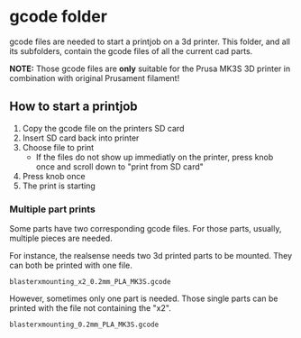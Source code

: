 # gcode folder

gcode files are needed to start a printjob on a 3d printer.
This folder, and all its subfolders, contain the  gcode files of all the current cad parts.

**NOTE:** Those gcode files are **only** suitable for the Prusa MK3S 3D printer in combination with original Prusament filament!

## How to start a printjob

1. Copy the gcode file on the printers SD card
2. Insert SD card back into printer
3. Choose file to print
   - If the files do not show up immediatly on the printer, press knob once and scroll down to "print from SD card"
4. Press knob once
5. The print is starting

### Multiple part prints

Some parts have two corresponding gcode files. For those parts, usually, multiple pieces are needed.

For instance, the realsense needs two 3d printed parts to be mounted. They can both be printed with one file.

```
blasterxmounting_x2_0.2mm_PLA_MK3S.gcode
```

However, sometimes only one part is needed. Those single parts can be printed with the file not containing the "x2".

```
blasterxmounting_0.2mm_PLA_MK3S.gcode
```
